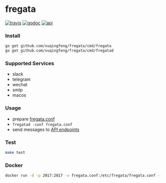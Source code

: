 # fregata
[![travis](https://img.shields.io/travis/xuqingfeng/fregata/master.svg?style=flat-square)](https://travis-ci.org/xuqingfeng/fregata)
[![godoc](https://img.shields.io/badge/godoc-reference-blue.svg?style=flat-square)](https://godoc.org/github.com/xuqingfeng/fregata)
[![api](https://img.shields.io/badge/docs-API-orange.svg?style=flat-square)](https://xuqingfeng.github.io/fregata/api.html)

### Install

```bash
go get github.com/xuqingfeng/fregata/cmd/fregata
go get github.com/xuqingfeng/fregata/cmd/fregatad
```

### Supported Services

- slack
- telegram
- wechat
- smtp
- macos

### Usage

- prepare [fregata.conf](./etc/fregata.conf)
- `fregatad -conf fregata.conf`
- send messages to [API endpoints](https://xuqingfeng.github.io/fregata/api.html)

### Test

```bash
make test
```

### Docker

```bash
docker run -d -p 2017:2017 -v fregata.conf:/etc/fregata/fregata.conf --name fregata xuqingfeng/fregata 
```